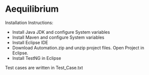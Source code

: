 # Aequilibrium

Installation Instructions:
- Install Java JDK and configure System variables 
- Install Maven and configure System variables 
- Install Eclipse IDE
- Download Automation.zip and unzip project files. Open Project in Eclipse.
- Install TestNG in Eclipse

Test cases are written in Test_Case.txt
